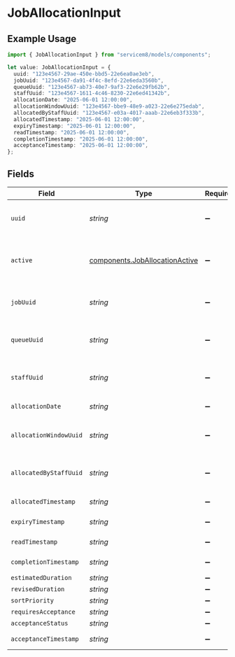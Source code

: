 # JobAllocationInput

## Example Usage

```typescript
import { JobAllocationInput } from "servicem8/models/components";

let value: JobAllocationInput = {
  uuid: "123e4567-29ae-450e-bbd5-22e6ea0ae3eb",
  jobUuid: "123e4567-da91-4f4c-8efd-22e6eda3560b",
  queueUuid: "123e4567-ab73-40e7-9af3-22e6e29fb62b",
  staffUuid: "123e4567-1611-4c46-8230-22e6ed41342b",
  allocationDate: "2025-06-01 12:00:00",
  allocationWindowUuid: "123e4567-bbe9-48e9-a023-22e6e275edab",
  allocatedByStaffUuid: "123e4567-e03a-4017-aaab-22e6eb3f333b",
  allocatedTimestamp: "2025-06-01 12:00:00",
  expiryTimestamp: "2025-06-01 12:00:00",
  readTimestamp: "2025-06-01 12:00:00",
  completionTimestamp: "2025-06-01 12:00:00",
  acceptanceTimestamp: "2025-06-01 12:00:00",
};
```

## Fields

| Field                                                                            | Type                                                                             | Required                                                                         | Description                                                                      | Example                                                                          |
| -------------------------------------------------------------------------------- | -------------------------------------------------------------------------------- | -------------------------------------------------------------------------------- | -------------------------------------------------------------------------------- | -------------------------------------------------------------------------------- |
| `uuid`                                                                           | *string*                                                                         | :heavy_minus_sign:                                                               | Unique identifier for this record                                                | 123e4567-29ae-450e-bbd5-22e6ea0ae3eb                                             |
| `active`                                                                         | [components.JobAllocationActive](../../models/components/joballocationactive.md) | :heavy_minus_sign:                                                               | Record active/deleted flag.  Valid values are [0,1]                              |                                                                                  |
| `jobUuid`                                                                        | *string*                                                                         | :heavy_minus_sign:                                                               | N/A                                                                              | 123e4567-da91-4f4c-8efd-22e6eda3560b                                             |
| `queueUuid`                                                                      | *string*                                                                         | :heavy_minus_sign:                                                               | N/A                                                                              | 123e4567-ab73-40e7-9af3-22e6e29fb62b                                             |
| `staffUuid`                                                                      | *string*                                                                         | :heavy_minus_sign:                                                               | N/A                                                                              | 123e4567-1611-4c46-8230-22e6ed41342b                                             |
| `allocationDate`                                                                 | *string*                                                                         | :heavy_minus_sign:                                                               | N/A                                                                              | 2025-06-01 12:00:00                                                              |
| `allocationWindowUuid`                                                           | *string*                                                                         | :heavy_minus_sign:                                                               | N/A                                                                              | 123e4567-bbe9-48e9-a023-22e6e275edab                                             |
| `allocatedByStaffUuid`                                                           | *string*                                                                         | :heavy_minus_sign:                                                               | N/A                                                                              | 123e4567-e03a-4017-aaab-22e6eb3f333b                                             |
| `allocatedTimestamp`                                                             | *string*                                                                         | :heavy_minus_sign:                                                               | N/A                                                                              | 2025-06-01 12:00:00                                                              |
| `expiryTimestamp`                                                                | *string*                                                                         | :heavy_minus_sign:                                                               | N/A                                                                              | 2025-06-01 12:00:00                                                              |
| `readTimestamp`                                                                  | *string*                                                                         | :heavy_minus_sign:                                                               | N/A                                                                              | 2025-06-01 12:00:00                                                              |
| `completionTimestamp`                                                            | *string*                                                                         | :heavy_minus_sign:                                                               | N/A                                                                              | 2025-06-01 12:00:00                                                              |
| `estimatedDuration`                                                              | *string*                                                                         | :heavy_minus_sign:                                                               | N/A                                                                              |                                                                                  |
| `revisedDuration`                                                                | *string*                                                                         | :heavy_minus_sign:                                                               | N/A                                                                              |                                                                                  |
| `sortPriority`                                                                   | *string*                                                                         | :heavy_minus_sign:                                                               | N/A                                                                              |                                                                                  |
| `requiresAcceptance`                                                             | *string*                                                                         | :heavy_minus_sign:                                                               | N/A                                                                              |                                                                                  |
| `acceptanceStatus`                                                               | *string*                                                                         | :heavy_minus_sign:                                                               | N/A                                                                              |                                                                                  |
| `acceptanceTimestamp`                                                            | *string*                                                                         | :heavy_minus_sign:                                                               | N/A                                                                              | 2025-06-01 12:00:00                                                              |